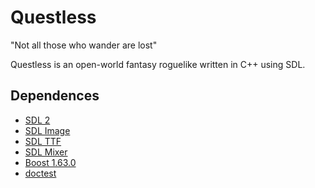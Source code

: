 # Questless
"Not all those who wander are lost"

Questless is an open-world fantasy roguelike written in C++ using SDL.

Dependences
-----------
  * [SDL 2](https://www.libsdl.org/download-2.0.php)
  * [SDL Image](https://www.libsdl.org/projects/SDL_image/)
  * [SDL TTF](https://www.libsdl.org/projects/SDL_ttf/)
  * [SDL Mixer](https://www.libsdl.org/projects/SDL_mixer/)
  * [Boost 1.63.0](http://www.boost.org/)
  * [doctest](https://github.com/onqtam/doctest)
